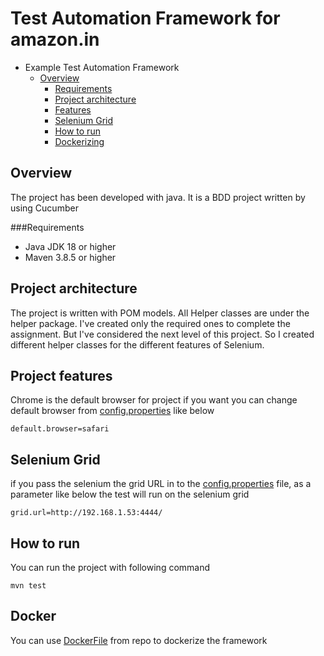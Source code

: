 # Test Automation Framework for amazon.in

- Example Test Automation Framework
    * [Overview](#overview)
        + [Requirements](#requirements)
        + [Project architecture](#architecture)
        + [Features](#features)
        + [Selenium Grid](#grid)
        + [How to run](#run)
        + [Dockerizing](#docker)


<a name="overview"></a>
## Overview
The project has been developed with java. It is a BDD project written by using Cucumber

<a name="requirements"></a>
###Requirements
- Java JDK 18 or higher
- Maven 3.8.5 or higher

<a name="architecture"></a>
## Project architecture

The project is written with POM models. All Helper classes are under the helper package. I've created only the required ones to complete the assignment.
But I've considered the next level of this project. So I created different helper classes for the different features of Selenium.

<a name="features"></a>
## Project features

Chrome is the default browser for project if you want you can change default browser from [config.properties](https://github.com/serhatozdursun/in.amozon.test.project/blob/master/src/main/resources/config.properties) like below
```
default.browser=safari
```

<a name="grid"></a>
## Selenium Grid
if you pass the selenium the grid URL in to the [config.properties](https://github.com/serhatozdursun/in.amozon.test.project/blob/master/src/main/resources/config.properties) file, as a parameter like below the test will run on the selenium grid

```
grid.url=http://192.168.1.53:4444/
```
<a name="run"></a>
## How to run

You can run the project with following command
```
mvn test
```

<a name="docker"></a>
## Docker
You can use [DockerFile](https://github.com/serhatozdursun/in.amozon.test.project/blob/master/DockerFile) from repo to dockerize the framework

